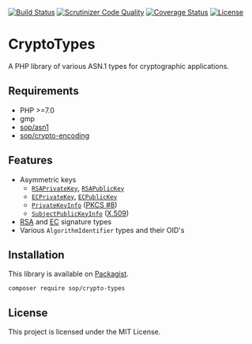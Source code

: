 [![Build Status](https://travis-ci.org/sop/crypto-types.svg?branch=master)](https://travis-ci.org/sop/crypto-types)
[![Scrutinizer Code Quality](https://scrutinizer-ci.com/g/sop/crypto-types/badges/quality-score.png?b=master)](https://scrutinizer-ci.com/g/sop/crypto-types/?branch=master)
[![Coverage Status](https://coveralls.io/repos/github/sop/crypto-types/badge.svg?branch=master)](https://coveralls.io/github/sop/crypto-types?branch=master)
[![License](https://poser.pugx.org/sop/crypto-types/license)](https://github.com/sop/crypto-types/blob/master/LICENSE)

# CryptoTypes

A PHP library of various ASN.1 types for cryptographic applications.

## Requirements

-   PHP >=7.0
-   gmp
-   [sop/asn1](https://github.com/sop/asn1)
-   [sop/crypto-encoding](https://github.com/sop/crypto-encoding)

## Features

-   Asymmetric keys
    -   [`RSAPrivateKey`](https://tools.ietf.org/html/rfc2437#section-11.1.2),
        [`RSAPublicKey`](https://tools.ietf.org/html/rfc2437#section-11.1.1)
    -   [`ECPrivateKey`](https://tools.ietf.org/html/rfc5915#section-3),
        [`ECPublicKey`](https://tools.ietf.org/html/rfc5480#section-2.2)
    -   [`PrivateKeyInfo`](https://tools.ietf.org/html/rfc5208#section-5)
        ([PKCS #8](https://tools.ietf.org/html/rfc5208))
    -   [`SubjectPublicKeyInfo`](https://tools.ietf.org/html/rfc5280#section-4.1)
        ([X.509](https://tools.ietf.org/html/rfc5280))
-   [RSA](https://tools.ietf.org/html/rfc2313#section-10) and
    [EC](https://tools.ietf.org/html/rfc3278#section-8.2) signature types
-   Various `AlgorithmIdentifier` types and their OID's

## Installation

This library is available on
[Packagist](https://packagist.org/packages/sop/crypto-types).

    composer require sop/crypto-types

## License

This project is licensed under the MIT License.
